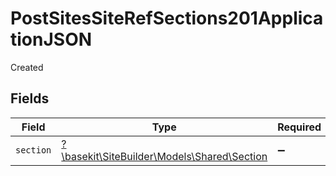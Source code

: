 # PostSitesSiteRefSections201ApplicationJSON

Created


## Fields

| Field                                                                         | Type                                                                          | Required                                                                      | Description                                                                   |
| ----------------------------------------------------------------------------- | ----------------------------------------------------------------------------- | ----------------------------------------------------------------------------- | ----------------------------------------------------------------------------- |
| `section`                                                                     | [?\basekit\SiteBuilder\Models\Shared\Section](../../models/shared/Section.md) | :heavy_minus_sign:                                                            | N/A                                                                           |